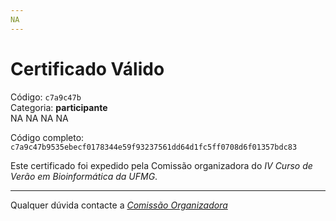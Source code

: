 ```yaml
---
NA
---
```


# Certificado Válido

Código: `c7a9c47b`<br>
Categoria: **participante**<br>
NA
NA
NA
NA


Código completo: `c7a9c47b9535ebecf0178344e59f93237561dd64d1fc5ff0708d6f01357bdc83`


Este certificado foi expedido pela Comissão organizadora do *IV Curso de Verão em Bioinformática da UFMG*.

----

Qualquer dúvida contacte a [_Comissão Organizadora_](<mailto:cursobioinfoufmg@gmail.com$subject=[Certificados]>)

